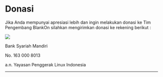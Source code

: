 # Donasi
Jika Anda mempunyai apresiasi lebih dan ingin melakukan donasi ke Tim Pengembang BlankOn silahkan mengirimkan donasi ke rekening berikut :

![](https://bsmnet.syariahmandiri.co.id/image/syariahmandiri.jpg)

Bank Syariah Mandiri

No. 163 000 8013

a.n. Yayasan Penggerak Linux Indonesia


---
 



